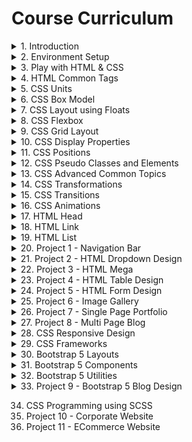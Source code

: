 # Course Curriculum

<details>
<summary>1. Introduction</summary>

- 1.1 [Welcome - Web Design Master Class](https://www.youtube.com/watch?v=1RzKcWEpb5Q)
- 1.2 [Important Announcement | Upload Schedule | Support | GitHub Contribution](https://www.youtube.com/watch?v=usrIIEDBrJU&ab_channel=StackLearner)
  </details>
  <details>
  <summary>2. Environment Setup</summary>

  - 2.1 [Environment Setup Introduction](https://www.youtube.com/watch?v=MR-gmUDhmcU)
  - 2.2 [Install Google Chrome Browser](https://www.youtube.com/watch?v=o6G5Guhh9Tw)
  - 2.3 [Chrome Extensions for Web Designers](https://www.youtube.com/watch?v=TTH0LNmRUYg)
    - 2.3.1 [WhatFont](https://chrome.google.com/webstore/detail/whatfont/jabopobgcpjmedljpbcaablpmlmfcogm)
    - 2.3.1 (Issue Solved) [Issue Fixed - Google Chrome CSS Overview](https://www.youtube.com/watch?v=BKRGuvIgv4Q&list=PL_XxuZqN0xVBPhR5bjBIKyBjTo8pK99gN&index=6&ab_channel=StackLearner)
    - 2.3.2 [ColorZilla](https://chrome.google.com/webstore/detail/colorzilla/bhlhnicpbhignbdhedgjhgdocnmhomnp)
    - 2.3.3 [Page Ruler Redux](https://chrome.google.com/webstore/detail/page-ruler-redux/giejhjebcalaheckengmchjekofhhmal)
    - 2.3.4 [CSS Viewer](https://chrome.google.com/webstore/detail/cssviewer/ggfgijbpiheegefliciemofobhmofgce)
  - 2.4 [Install Visual Studio Code](https://www.youtube.com/watch?v=PhG4XkHawQ4)
  - 2.5 [Important VSCode Extensions](https://www.youtube.com/watch?v=MH5rzixj9OI)
    - 2.5.1 [Auto Close Tag](https://marketplace.visualstudio.com/items?itemName=formulahendry.auto-close-tag)
    - 2.5.2 [Auto Rename Tag](https://marketplace.visualstudio.com/items?itemName=formulahendry.auto-rename-tag)
    - 2.5.3 [Bootstrap 4, Font awesome 4](https://marketplace.visualstudio.com/items?itemName=thekalinga.bootstrap4-vscode) or (for Bootstrap 5) [Bootstrap 5 & Font awesome Snippets](https://marketplace.visualstudio.com/items?itemName=HansUXdev.bootstrap5-snippets)
    - 2.5.4 [Code Runner](https://marketplace.visualstudio.com/items?itemName=formulahendry.code-runner)
    - 2.5.5 [Code Spell Checker](https://marketplace.visualstudio.com/items?itemName=streetsidesoftware.code-spell-checker)
    - 2.5.6 [Color Highlight](https://marketplace.visualstudio.com/items?itemName=naumovs.color-highlight)
    - 2.5.7 [Git History](https://marketplace.visualstudio.com/items?itemName=donjayamanne.githistory)
    - 2.5.8 [GitLens - Git supercharged](https://marketplace.visualstudio.com/items?itemName=eamodio.gitlens)
    - 2.5.9 [IntelliSense for CSS class names in HTML](https://marketplace.visualstudio.com/items?itemName=Zignd.html-css-class-completion)
    - 2.5.10 [Live Server](https://marketplace.visualstudio.com/items?itemName=ritwickdey.LiveServer)
    - 2.5.11 [Lorem ipsum](https://marketplace.visualstudio.com/items?itemName=Tyriar.lorem-ipsum) _VScode(Emmet) already has this feature. Type lorem and number of word and hit tab. Example. lorem100_
    - 2.5.12 (File Icon Theme) [Material Icon Theme](https://marketplace.visualstudio.com/items?itemName=PKief.material-icon-theme)
    - 2.5.13 [Open in Browser](https://marketplace.visualstudio.com/items?itemName=techer.open-in-browser)
    - 2.5.14 [Prettier - Code formatter](https://marketplace.visualstudio.com/items?itemName=esbenp.prettier-vscode)
    - 2.5.15 (File Icon Theme) [vscode-icons](https://marketplace.visualstudio.com/items?itemName=vscode-icons-team.vscode-icons)
    - 2.5.16 (Theme) [Dracula Official](https://marketplace.visualstudio.com/items?itemName=dracula-theme.theme-dracula)
    - 2.5.17 (Font) [Fira Code](https://github.com/tonsky/FiraCode/releases/download/6.2/Fira_Code_v6.2.zip)
    - 2.5.18 Goto Settings > search "font family" > set font to "Fira Code" (without quote)
    - 2.5.19 Goto Settings > search "font ligature" > open in json > set "editor.fontLigatures": true
  - 2.6 [Install Git to Your Machine](https://www.youtube.com/watch?v=_7jGXE17a-U)
  - 2.7 [Install NodeJS to Your Machine](https://www.youtube.com/watch?v=kCl3tVVvNlY)
  - 2.8 [Install Windows Terminal 1.0](https://www.youtube.com/watch?v=HtMXdGbwPFQ)
  - 2.9 [Install Postman - A REST API Client](https://www.youtube.com/watch?v=62lbTrdGk_A)
  </details>

<details>
<summary>3. Play with HTML & CSS</summary>

- 3.1 [Introduction of play with HTML and CSS chapter](https://www.youtube.com/watch?v=3B57A0EYDUQ)
- 3.2 [What is html](https://www.youtube.com/watch?v=ykMSs4AsGLo)
- 3.3 [How to write html code](https://www.youtube.com/watch?v=RCiOk_OyNH0)
- 3.4 [HTML attribute](https://www.youtube.com/watch?v=t5FNH0U-jMw)
- 3.5 [What is CSS](https://www.youtube.com/watch?v=9LU3XL6tYzI)
- 3.6 [How to style HTML using CSS](https://www.youtube.com/watch?v=in9JKql82iE)
- 3.7 [How to link external CSS file](https://www.youtube.com/watch?v=qP6tAsDqwzM)
- 3.8 [Common CSS selectors](https://www.youtube.com/watch?v=nVZhBk3YYFU)
- 3.9 [How to link Google Font](https://www.youtube.com/watch?v=Rb_GY4Z9VtI)
- 3.10 [Create a section using div tag](https://www.youtube.com/watch?v=2Qnpv3eAyPI)
  </details>

<details>
<summary>4. HTML Common Tags</summary>

- 4.1 [Two Types of HTML Elements](https://youtu.be/jBPFnfIm214)
- 4.2 [HTML Inline Elements](https://youtu.be/cLUvWS7-prc)
- 4.3 [HTML Block Elements](https://youtu.be/8qvN7UEc38I)
- 4.4 [HTML5 Semantic Elements](https://youtu.be/28j5Il7meRQ)

</details>

<details>
<summary>5. CSS Units</summary>

- 5.1 [Type of CSS Units](https://youtu.be/TO8xqjNZrWQ)
- 5.2 [CSS Absolute Length Units](https://youtu.be/tFEIlhYdtnQ)
- 5.3 [CSS Relative Length Units](https://youtu.be/41HjfoeUdAg)

</details>

<details>
<summary>6. CSS Box Model</summary>

- 6.1 [What is box model](https://www.youtube.com/watch?v=9CTO44q92CE)
- 6.2 [Box model in action](https://www.youtube.com/watch?v=G_qNcfGVwpU)
- 6.3 [Box sizing border box](https://www.youtube.com/watch?v=aYWGm1Tmv3M&list=PL_XxuZqN0xVBPhR5bjBIKyBjTo8pK99gN&index=32)

</details>

<details>
<summary>7. CSS Layout using Floats</summary>

- 7.1 [How to Place Two Divs Side by Side](https://www.youtube.com/watch?v=b5ftua7iNfI)
- 7.2 [Float Creates an Invisible Layers](https://www.youtube.com/watch?v=AFD1eBe-at0)
- 7.3 [Understand Floats and Clearfix](https://www.youtube.com/watch?v=9KK-kUKiK1s)
- 7.4 [How to Position Image Inside Text](https://www.youtube.com/watch?v=rik9W1S3Y84)
</details>

<details>

<summary>8. CSS Flexbox</summary>

- 8.1 [Understand CSS Flexbox](https://www.youtube.com/watch?v=fwZdP8Li-fs)
- 8.2 [Understand CSS Flex Container](https://www.youtube.com/watch?v=2577GpqKrKE)
- 8.3 [CSS Flex Container Properties](https://www.youtube.com/watch?v=zXEd_fqVAWc)
- 8.4 [Explore CSS Flex Items](https://www.youtube.com/watch?v=UUtEjDb9sfI)
</details>

<details>

<summary>9. CSS Grid Layout</summary>

- 9.1 [Understand CSS Grid Layout in Bangla](https://www.youtube.com/watch?v=D91Us3bM_2g&list=PL_XxuZqN0xVBPhR5bjBIKyBjTo8pK99gN&index=41)
</details>

<details>

<summary>10. CSS Display Properties</summary>

- 10.1 [What Is Display Property](https://youtu.be/vlhofYF5LLM)
- 10.2 [Understand Inline Element And Block Element In CSS](https://youtu.be/JLYJOE4MjCg)
- 10.3 [Understand CSS Inline Block In Details](https://youtu.be/Q7CRFgOIr7A)
- 10.4 [Display None And Visibility Hidden Property In CSS](https://youtu.be/xx14Q_kuO4s)

</details>

<details>

<summary>11. CSS Positions</summary>

- 11.1 [What Is Position In CSS](https://youtu.be/OAMbp_q6DwI)
- 11.2 [Understand Fixed Position In CSS](https://youtu.be/arePWP5GIjE)
- 11.3 [Understand Relative Position In CSS](https://youtu.be/Pw9XasFwCXo)
- 11.4 [Absolute Position In CSS](https://youtu.be/pB0geN7JO8s)
- 11.5 [Z-Index In CSS](https://youtu.be/gVG6CkMfITA)
- 11.6 [Z - Index Problem Resolved](https://youtu.be/1tFUdidlT4U)
- 11.7 [Sticky Position In CSS](https://youtu.be/8pA4u6FxZYU)
- 11.8 [Understand CSS Overflow Property](https://youtu.be/MU3r-NqjfoI)

</details>

<details>

<summary>12. CSS Pseudo Classes and Elements</summary>

- 12.1 [Understand Pseudo Classes & Pseudo Elements](https://youtu.be/4jWUdOJ-WvE)
- 12.2 [CSS Common Pseudo Classes In Bangla](https://youtu.be/7uug_4hx0eU)
- 12.3 [CSS Before & After Pseudo Elements In Bangla](https://youtu.be/PPxajhZBw5g)
- 12.4 [CSS First Letter, First Line, Marker & Selection](https://youtu.be/XMTaDlHgNEo)
</details>

<details>

<summary>13. CSS Advanced Common Topics</summary>

- 13.1 [CSS Rounded Corner | Advance CSS Common Topic](https://www.youtube.com/watch?v=0D6-kNwxzcA&list=PL_XxuZqN0xVBPhR5bjBIKyBjTo8pK99gN&index=58)
- 13.2 [CSS Background | Advance CSS Common Topic](https://www.youtube.com/watch?v=7jRmRIWEUpk&list=PL_XxuZqN0xVBPhR5bjBIKyBjTo8pK99gN&index=59)
- 13.3 [CSS Colors | Advance CSS Common Topic](https://www.youtube.com/watch?v=WihiVsCuPAI&list=PL_XxuZqN0xVBPhR5bjBIKyBjTo8pK99gN&index=60)
- 13.4 [CSS Gradients | Advance CSS Common Topic](https://www.youtube.com/watch?v=llt_CGEpSUU&list=PL_XxuZqN0xVBPhR5bjBIKyBjTo8pK99gN&index=61)
- 13.5 [CSS Box Shadow | Advance CSS Common Topic](https://www.youtube.com/watch?v=QVrfkV66SZA&list=PL_XxuZqN0xVBPhR5bjBIKyBjTo8pK99gN&index=62)
- 13.6 [CSS Object Fit Property | Advance CSS Common Topic](https://www.youtube.com/watch?v=lRaNEn0enhA&list=PL_XxuZqN0xVBPhR5bjBIKyBjTo8pK99gN&index=63)
</details>

<details>

<summary>14. CSS Transformations</summary>

- 14.1 [ What is CSS Transform](https://www.youtube.com/watch?v=j2IMdv96kYo&list=PL_XxuZqN0xVBPhR5bjBIKyBjTo8pK99gN&index=64)
- 14.2 [Position Element With CSS Translate Property](https://www.youtube.com/watch?v=K-BdDtKLCQ8&list=PL_XxuZqN0xVBPhR5bjBIKyBjTo8pK99gN&index=65)
- 14.3 [Understand CSS Rotation](https://www.youtube.com/watch?v=gIosNV6Vh88&list=PL_XxuZqN0xVBPhR5bjBIKyBjTo8pK99gN&index=66)
- 14.4 [Understand CSS Scale Property](https://www.youtube.com/watch?v=a_7af6aBILk&list=PL_XxuZqN0xVBPhR5bjBIKyBjTo8pK99gN&index=67)
- 14.5 [Skew Element With CSS Skew Property](https://www.youtube.com/watch?v=PnbzSwcDeiM&list=PL_XxuZqN0xVBPhR5bjBIKyBjTo8pK99gN&index=68)
- 14.6 [Understand CSS Matrix Property](https://www.youtube.com/watch?v=uMBMqQcYDL8&list=PL_XxuZqN0xVBPhR5bjBIKyBjTo8pK99gN&index=69)
- 14.7 [Transform Element With CSS 3D Transformation Property](https://www.youtube.com/watch?v=080QXdms2cA&list=PL_XxuZqN0xVBPhR5bjBIKyBjTo8pK99gN&index=70)
</details>

<details>

<summary>15. CSS Transitions</summary>

- 15.1 [CSS Transition Property](https://www.youtube.com/watch?v=nx_nPUBTjGQ&list=PL_XxuZqN0xVBPhR5bjBIKyBjTo8pK99gN&index=71)
- 15.2 [CSS Transition Timing Function](https://www.youtube.com/watch?v=bFSWyeTo74g&list=PL_XxuZqN0xVBPhR5bjBIKyBjTo8pK99gN&index=72)
- 15.3 [Cubic Bazier Function](https://www.youtube.com/watch?v=eZhUuMTMPWo&list=PL_XxuZqN0xVBPhR5bjBIKyBjTo8pK99gN&index=73)
</details>

<details>

<summary>16. CSS Animations</summary>

- 16.1 [Let's Explore CSS Animations](https://www.youtube.com/watch?v=78oY7YN1mxY&list=PL_XxuZqN0xVBPhR5bjBIKyBjTo8pK99gN&index=74)
- 16.2 [Iteration And Direction In CSS Animation](https://www.youtube.com/watch?v=Kj1tbIr4_DE&list=PL_XxuZqN0xVBPhR5bjBIKyBjTo8pK99gN&index=75)
- 16.3 [Fill Mode In CSS Animation](https://www.youtube.com/watch?v=KPNTSqFes4s&list=PL_XxuZqN0xVBPhR5bjBIKyBjTo8pK99gN&index=76)
- 16.4 [CSS Animation Shorthand](https://www.youtube.com/watch?v=J5U-U1z13hw&list=PL_XxuZqN0xVBPhR5bjBIKyBjTo8pK99gN&index=77)
</details>

<details>

<summary>17. HTML Head </summary>

- 17.1 [HTML Head & Meta Tags](https://www.youtube.com/watch?v=ME-yHsG1TlU&list=PL_XxuZqN0xVBPhR5bjBIKyBjTo8pK99gN&index=78)
</details>

<details>

<summary>18. HTML Link</summary>

- [Different States of HTML Links](https://www.youtube.com/watch?v=H_LCWNDvEJo&list=PL_XxuZqN0xVBPhR5bjBIKyBjTo8pK99gN&index=79)
</details>

<details>

<summary>19. HTML List</summary>

- 19.1 [Understand HTML Lists](https://www.youtube.com/watch?v=MSZu-uPJmUY&list=PL_XxuZqN0xVBPhR5bjBIKyBjTo8pK99gN&index=80)
- 19.2 [Understand HTML Ordered Lists](https://www.youtube.com/watch?v=FhclIce0L3A&list=PL_XxuZqN0xVBPhR5bjBIKyBjTo8pK99gN&index=81)
- 19.3 [Understand HTML Unordered Lists](https://www.youtube.com/watch?v=uUyzuDuj_A0&list=PL_XxuZqN0xVBPhR5bjBIKyBjTo8pK99gN&index=82)
- 19.4 [Understand HTML Description Lists](https://www.youtube.com/watch?v=igsY29swrQk&list=PL_XxuZqN0xVBPhR5bjBIKyBjTo8pK99gN&index=83)
</details>

<details>

<summary>20. Project 1 - Navigation Bar</summary>

- 20.1 [Create Navigation Bar Markup](https://www.youtube.com/watch?v=dP-SYFn0REI&list=PL_XxuZqN0xVBPhR5bjBIKyBjTo8pK99gN&index=84)
- 20.2 [Add Style To navbar](https://www.youtube.com/watch?v=ry5SpWzbAW4&list=PL_XxuZqN0xVBPhR5bjBIKyBjTo8pK99gN&index=85)
- 20.3 [Create Navigation Bar Brand Design](https://www.youtube.com/watch?v=Wvr6LgjTxaE&list=PL_XxuZqN0xVBPhR5bjBIKyBjTo8pK99gN&index=86)
- 20.4 [Create Navbar Left Side Menu](https://www.youtube.com/watch?v=2ZxArSIlMtE&list=PL_XxuZqN0xVBPhR5bjBIKyBjTo8pK99gN&index=87)
- 20.5 [Create Navbar Right Side Menu](https://www.youtube.com/watch?v=aky8Ak_LoP4&list=PL_XxuZqN0xVBPhR5bjBIKyBjTo8pK99gN&index=88)
</details>

<details>

<summary>21. Project 2 - HTML Dropdown Design</summary>

- 21.1 [Create Dropdown Markup](https://www.youtube.com/watch?v=kk7oDhT_BVs&list=PL_XxuZqN0xVBPhR5bjBIKyBjTo8pK99gN&index=89)
- 21.2 [Create Dropdown Base Design](https://www.youtube.com/watch?v=19hyv__dXxY&list=PL_XxuZqN0xVBPhR5bjBIKyBjTo8pK99gN&index=90)
- 21.3 [Dropdown Item Design](https://www.youtube.com/watch?v=qvGNRvouzOA&list=PL_XxuZqN0xVBPhR5bjBIKyBjTo8pK99gN&index=91)
</details>

<details>

<summary>22. Project 3 - HTML Mega</summary>

- 22.1 [Setup Dropdown Menu](https://www.youtube.com/watch?v=rE8J5G36r54&list=PL_XxuZqN0xVBPhR5bjBIKyBjTo8pK99gN&index=93)
- 22.2 [Structure Mega Menu](https://www.youtube.com/watch?v=yFpSERXLtn4&list=PL_XxuZqN0xVBPhR5bjBIKyBjTo8pK99gN&index=94)
- 22.3 [Style Mega Menu](https://www.youtube.com/watch?v=k4lUe18zcrQ&list=PL_XxuZqN0xVBPhR5bjBIKyBjTo8pK99gN&index=95)
</details>

<details>

<summary>23. Project 4 - HTML Table Design</summary>

- 23.1 [Understand HTML Table](https://www.youtube.com/watch?v=EFZ90ePfbPM&list=PL_XxuZqN0xVBPhR5bjBIKyBjTo8pK99gN&index=96)
- 23.2 [Markup Table Element](https://www.youtube.com/watch?v=eTJ6OuGIjGk&list=PL_XxuZqN0xVBPhR5bjBIKyBjTo8pK99gN&index=97)
- 23.3 [Style Table Element](https://www.youtube.com/watch?v=kxS-bQ19bQg&list=PL_XxuZqN0xVBPhR5bjBIKyBjTo8pK99gN&index=98)

</details>

<details>

<summary>24. Project 5 - HTML Form Design</summary>

- 24.1 [HTML Form And Attributes](https://www.youtube.com/watch?v=k5_nGx_2Bj4&list=PL_XxuZqN0xVBPhR5bjBIKyBjTo8pK99gN&index=99)
- 24.2 [HTML Form Elements](https://www.youtube.com/watch?v=WaSsWaBNoZI&list=PL_XxuZqN0xVBPhR5bjBIKyBjTo8pK99gN&index=100)
- 24.3 [Explore HTML Input Types](https://www.youtube.com/watch?v=gyP47q7Esc8&list=PL_XxuZqN0xVBPhR5bjBIKyBjTo8pK99gN&index=101)
- 24.4 [Let's Create A Simple Form](https://www.youtube.com/watch?v=BwtKYolcjQI&list=PL_XxuZqN0xVBPhR5bjBIKyBjTo8pK99gN&index=102)
- 24.5 [Let's Markup A Complex Form](https://www.youtube.com/watch?v=Z3YKcJAflmk&list=PL_XxuZqN0xVBPhR5bjBIKyBjTo8pK99gN&index=103)
- 24.6 [Complex Form Design ](https://www.youtube.com/watch?v=Ed_bEOkYeL4&list=PL_XxuZqN0xVBPhR5bjBIKyBjTo8pK99gN&index=104)
</details>

<details>

<summary>25. Project 6 - Image Gallery</summary>

- 25.1 [Let's Create Simple Image Gallery Project](https://www.youtube.com/watch?v=DMUmNTAyaZM&list=PL_XxuZqN0xVBPhR5bjBIKyBjTo8pK99gN&index=105)
- 25.2 [Center Align The Gallery](https://www.youtube.com/watch?v=36Ern2oS2Ms&list=PL_XxuZqN0xVBPhR5bjBIKyBjTo8pK99gN&index=106)
- 25.3 [Stretch Gallery Images](https://www.youtube.com/watch?v=ETYkxu5FI4Y&list=PL_XxuZqN0xVBPhR5bjBIKyBjTo8pK99gN&index=107)
- 25.4 [Masonry Image Gallery](https://www.youtube.com/watch?v=2AEuxHBZuqs&list=PL_XxuZqN0xVBPhR5bjBIKyBjTo8pK99gN&index=108)
</details>

<details>

<summary>26. Project 7 - Single Page Portfolio</summary>

- 26.1 [Single Page Portfolio Project Intro](https://www.youtube.com/watch?v=0w-xo0jrT6I&list=PL_XxuZqN0xVBPhR5bjBIKyBjTo8pK99gN&index=109)
- 26.2 [Project Part 1 - Planing On Figma](https://www.youtube.com/watch?v=Zh9gYGr1tRM&list=PL_XxuZqN0xVBPhR5bjBIKyBjTo8pK99gN&index=110)
- 26.3 [Single Page Portfolio Project Part 2](https://www.youtube.com/watch?v=lb-gB9Pamp4&list=PL_XxuZqN0xVBPhR5bjBIKyBjTo8pK99gN&index=111)
- 26.4 [Single Page Portfolio Project Part 3](https://www.youtube.com/watch?v=fOwdICigcYA&list=PL_XxuZqN0xVBPhR5bjBIKyBjTo8pK99gN&index=112)
- 26.5 [Single Page Portfolio Project Part 4](https://www.youtube.com/watch?v=veUzE1apDYc&list=PL_XxuZqN0xVBPhR5bjBIKyBjTo8pK99gN&index=113)
</details>

<details>

<summary>27. Project 8 - Multi Page Blog</summary>

- 27.1 [Multi Page Blog Navigation Bar ](https://www.youtube.com/watch?v=X16VOmXrPLM&list=PL_XxuZqN0xVBPhR5bjBIKyBjTo8pK99gN&index=114)
- 27.2 [Multi Page Blog Project Footer & Layout](https://www.youtube.com/watch?v=bC82m_6PXXU&list=PL_XxuZqN0xVBPhR5bjBIKyBjTo8pK99gN&index=115)
- 27.3 [Multi Page Blog- Home Page & Blog Page](https://www.youtube.com/watch?v=HcTcOl55jlI&list=PL_XxuZqN0xVBPhR5bjBIKyBjTo8pK99gN&index=116)
- 27.4 [Multi-Page Blog Project Details page](https://www.youtube.com/watch?v=VFN56uHQkNU&list=PL_XxuZqN0xVBPhR5bjBIKyBjTo8pK99gN&index=117)
- 27.5 [Multi Page Blog Project Contact Form](https://www.youtube.com/watch?v=2o7DEF96PUk&list=PL_XxuZqN0xVBPhR5bjBIKyBjTo8pK99gN&index=118)
</details>

<details>

<summary>28. CSS Responsive Design</summary>

- 28.1 [What is Responsive Web Design](https://www.youtube.com/watch?v=XdGtXO7CBEo&list=PL_XxuZqN0xVBPhR5bjBIKyBjTo8pK99gN&index=119)
- 28.2 [How To Design Responsive Website](https://www.youtube.com/watch?v=NYNJFmBLaLo&list=PL_XxuZqN0xVBPhR5bjBIKyBjTo8pK99gN&index=120)
- 28.3 [Let’s Understand Viewport](https://www.youtube.com/watch?v=o8ifDE9aKDI&list=PL_XxuZqN0xVBPhR5bjBIKyBjTo8pK99gN&index=121)
- 28.4 [Understand CSS Media Query](https://www.youtube.com/watch?v=Z5pqg8RDbNE&list=PL_XxuZqN0xVBPhR5bjBIKyBjTo8pK99gN&index=122)
- 28.5 [Understand Responsive Flexbox](https://www.youtube.com/watch?v=AoX6EAaMsUw&list=PL_XxuZqN0xVBPhR5bjBIKyBjTo8pK99gN&index=123)
</details>

<details>

<summary>29. CSS Frameworks</summary>

- 29.1 [Our Own CSS Framework](https://www.youtube.com/watch?v=ukdgf2Qp-5E&list=PL_XxuZqN0xVBPhR5bjBIKyBjTo8pK99gN&index=124)
- 29.2 [What is CSS Framework](https://www.youtube.com/watch?v=67dBBhNOqHo&list=PL_XxuZqN0xVBPhR5bjBIKyBjTo8pK99gN&index=125)
- 29.3 [Top 5 CSS Frameworks](https://www.youtube.com/watch?v=mfXfy6egNIk&list=PL_XxuZqN0xVBPhR5bjBIKyBjTo8pK99gN&index=126)
- 29.4 [Let’s Understand Bootstrap](https://www.youtube.com/watch?v=Fxf0pP6yr0o&list=PL_XxuZqN0xVBPhR5bjBIKyBjTo8pK99gN&index=127)
</details>

<details>

<summary>30. Bootstrap 5 Layouts</summary>

- 30.1 [Bootstrap 5 Breakpoint](https://www.youtube.com/watch?v=7Q3fWkVuTfg&list=PL_XxuZqN0xVBPhR5bjBIKyBjTo8pK99gN&index=128)
- 30.2 [Bootstrap 5 Containers](https://www.youtube.com/watch?v=T_YFgXHM7QQ&list=PL_XxuZqN0xVBPhR5bjBIKyBjTo8pK99gN&index=129)
- 30.3 [Bootstrap Grid System](https://www.youtube.com/watch?v=stXOiisKkYM&list=PL_XxuZqN0xVBPhR5bjBIKyBjTo8pK99gN&index=130)
- 30.4 [Responsive Grid Design](https://www.youtube.com/watch?v=ihkrs-SCGKY&list=PL_XxuZqN0xVBPhR5bjBIKyBjTo8pK99gN&index=131)
</details>

<details>

<summary>31. Bootstrap 5 Components</summary>

- 31.1 [Bootstrap 5 Navbar Components](https://www.youtube.com/watch?v=gCjS8vgZ3XE&list=PL_XxuZqN0xVBPhR5bjBIKyBjTo8pK99gN&index=132)
- 31.2 [Bootstrap 5 Card Components](https://www.youtube.com/watch?v=6GDqAh0HDes&list=PL_XxuZqN0xVBPhR5bjBIKyBjTo8pK99gN&index=133)
- 31.3 [Bootstrap 5 List Group Component](https://www.youtube.com/watch?v=mpgkG6TOwnI&list=PL_XxuZqN0xVBPhR5bjBIKyBjTo8pK99gN&index=134)
- 31.4 [Bootstrap 5 Table Component](https://www.youtube.com/watch?v=6fkWC9qGGzw&list=PL_XxuZqN0xVBPhR5bjBIKyBjTo8pK99gN&index=135)
- 31.5 [Bootstrap 5 Form Component](https://www.youtube.com/watch?v=wGB75nFrRg8&list=PL_XxuZqN0xVBPhR5bjBIKyBjTo8pK99gN&index=136)
</details>

<details>

<summary>32. Bootstrap 5 Utilities</summary>

- 32.1 [Overview of Bootstrap Utilities](https://www.youtube.com/watch?v=4CDf7hnpzjU&list=PL_XxuZqN0xVBPhR5bjBIKyBjTo8pK99gN&index=137)
</details>

<details>

<summary>33. Project 9 - Bootstrap 5 Blog Design</summary>

- 33.1 [Blog Design With Bootstrap 5 - Project Overview](https://www.youtube.com/watch?v=m17YGiQWvrA&list=PL_XxuZqN0xVBPhR5bjBIKyBjTo8pK99gN&index=138)
- 33.2 [Blog Design With Bootstrap 5 - Project Scaffolding](https://www.youtube.com/watch?v=PgzNKzIvDZA&list=PL_XxuZqN0xVBPhR5bjBIKyBjTo8pK99gN&index=139)
- 33.3 [Blog Design With Bootstrap 5 - Creating Navbar](https://www.youtube.com/watch?v=VnqJEtToKvQ&list=PL_XxuZqN0xVBPhR5bjBIKyBjTo8pK99gN&index=140)
- 33.4 [Blog Design With Bootstrap 5 - Creating Footer](https://www.youtube.com/watch?v=V1bBOwJi95Y&list=PL_XxuZqN0xVBPhR5bjBIKyBjTo8pK99gN&index=141)
</details>

34. CSS Programming using SCSS
35. Project 10 - Corporate Website
36. Project 11 - ECommerce Website
